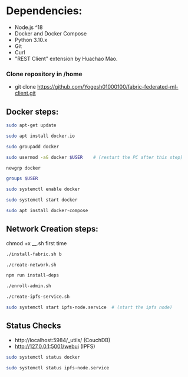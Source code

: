 # Dependencies:
- Node.js ^18
- Docker and Docker Compose
- Python 3.10.x
- Git
- Curl
- "REST Client" extension by Huachao Mao.

### Clone repository in /home
- git clone https://github.com/Yogesh01000100/fabric-federated-ml-client.git

## Docker steps:

```bash
sudo apt-get update
```
```bash
sudo apt install docker.io
```
```bash
sudo groupadd docker
```
```bash  
sudo usermod -aG docker $USER    # (restart the PC after this step)
```
```bash
newgrp docker
```
```bash
groups $USER
```
```bash
sudo systemctl enable docker
```
```bash
sudo systemctl start docker
```
```bash
sudo apt install docker-compose
```
## Network Creation steps:

chmod +x __.sh first time

```bash
./install-fabric.sh b
```
```bash
./create-network.sh
```
```bash
npm run install-deps
```
```bash
./enroll-admin.sh
```
```bash
./create-ipfs-service.sh
```
```bash
sudo systemctl start ipfs-node.service  # (start the ipfs node)
```

## Status Checks

- http://localhost:5984/_utils/  (CouchDB)
- http://127.0.0.1:5001/webui    (IPFS)
```bash
sudo systemctl status docker
```
```bash
sudo systemctl status ipfs-node.service
```